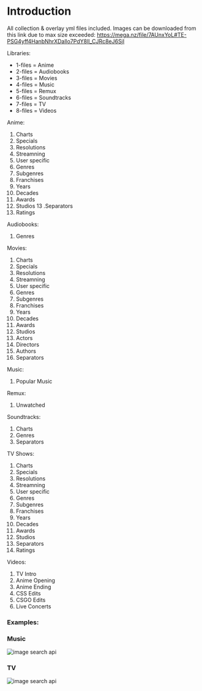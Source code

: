 # Introduction

All collection & overlay yml files included. Images can be downloaded from this link due to max size exceeded: https://mega.nz/file/7AUnxYoL#TE-PSG4yff4HanbNhrXDallo7PdY8Il_CJRc8eJ6SjI

Libraries:
- 1-files = Anime
- 2-files = Audiobooks
- 3-files = Movies
- 4-files = Music
- 5-files = Remux
- 6-files = Soundtracks
- 7-files = TV
- 8-files = Videos

Anime:
1. Charts
2. Specials
3. Resolutions
4. Streamning
5. User specific
6. Genres
7. Subgenres
8. Franchises
9. Years
10. Decades
11. Awards
12. Studios
13 .Separators
14. Ratings

Audiobooks: 
1. Genres

Movies:
1. Charts
2. Specials
3. Resolutions
4. Streamning
5. User specific
6. Genres
7. Subgenres
8. Franchises
9. Years
10. Decades
11. Awards
12. Studios
13. Actors
14. Directors
15. Authors
16. Separators

Music:
1. Popular Music

Remux:
1. Unwatched

Soundtracks:
1. Charts
2. Genres
3. Separators

TV Shows:
1. Charts
2. Specials
3. Resolutions
4. Streamning
5. User specific
6. Genres
7. Subgenres
8. Franchises
9. Years
10. Decades
11. Awards
12. Studios
13. Separators
14. Ratings

Videos:
1. TV Intro
2. Anime Opening
3. Anime Ending
4. CSS Edits
5. CSGO Edits
6. Live Concerts

### Examples: 

### Music

![image search api](https://i.imgur.com/6TD0Deb.png)

### TV

![image search api](https://i.imgur.com/x5TWUsi.jpg)
